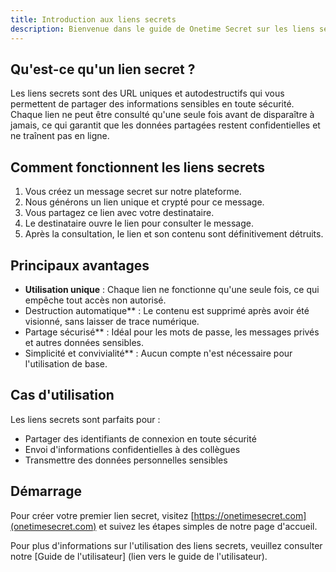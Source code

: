 ```yaml
---
title: Introduction aux liens secrets
description: Bienvenue dans le guide de Onetime Secret sur les liens secrets, une fonctionnalité essentielle de notre service de partage sécurisé à usage unique.
---
```




## Qu'est-ce qu'un lien secret ?

Les liens secrets sont des URL uniques et autodestructifs qui vous permettent de partager des informations sensibles en toute sécurité. Chaque lien ne peut être consulté qu'une seule fois avant de disparaître à jamais, ce qui garantit que les données partagées restent confidentielles et ne traînent pas en ligne.

## Comment fonctionnent les liens secrets

1. Vous créez un message secret sur notre plateforme.
2. Nous générons un lien unique et crypté pour ce message.
3. Vous partagez ce lien avec votre destinataire.
4. Le destinataire ouvre le lien pour consulter le message.
5. Après la consultation, le lien et son contenu sont définitivement détruits.

## Principaux avantages

- **Utilisation unique** : Chaque lien ne fonctionne qu'une seule fois, ce qui empêche tout accès non autorisé.
- Destruction automatique** : Le contenu est supprimé après avoir été visionné, sans laisser de trace numérique.
- Partage sécurisé** : Idéal pour les mots de passe, les messages privés et autres données sensibles.
- Simplicité et convivialité** : Aucun compte n'est nécessaire pour l'utilisation de base.

## Cas d'utilisation

Les liens secrets sont parfaits pour :

- Partager des identifiants de connexion en toute sécurité
- Envoi d'informations confidentielles à des collègues
- Transmettre des données personnelles sensibles

## Démarrage

Pour créer votre premier lien secret, visitez [https://onetimesecret.com](onetimesecret.com) et suivez les étapes simples de notre page d'accueil.

Pour plus d'informations sur l'utilisation des liens secrets, veuillez consulter notre [Guide de l'utilisateur] (lien vers le guide de l'utilisateur).


<!--
Conseils en matière de communication :
1. Ce contenu présente les liens secrets d'une manière claire et directe, adaptée à un public technique et non technique.
2. Il met l'accent sur le service de base et la proposition de valeur unique de Onetime Secret.
3. Les informations fournies sont basées sur des faits vérifiables provenant du site onetimesecret.com.
4. Le ton est professionnel et axé sur l'utilisateur, soulignant l'aspect de résolution de problèmes du service.
5. Pour développer davantage cette page, envisagez d'ajouter :
   - Un diagramme visuel simple du fonctionnement des liens secrets
   - Une section FAQ répondant aux questions les plus courantes des utilisateurs
   - des liens vers des pages de documentation connexes (par exemple, fonctions avancées, utilisation de l'API)
   - Une boîte d'appel soulignant les mises à jour ou améliorations récentes de la fonction Liens secrets.

N'oubliez pas de vérifier toutes les informations avec les données les plus récentes de Onetime Secret avant de les publier, et pensez à demander l'avis des utilisateurs pour vous assurer que la documentation répond bien à leurs besoins.
-->
